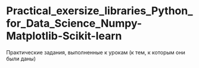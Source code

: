 # Practical_exersize_libraries_Python_for_Data_Science_Numpy-Matplotlib-Scikit-learn
Практические задания, выполненные к урокам (к тем, к которым они были даны)
